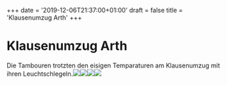 +++
date = '2019-12-06T21:37:00+01:00'
draft = false
title = 'Klausenumzug Arth'
+++

# Klausenumzug Arth

Die Tambouren trotzten den eisigen Temparaturen am Klausenumzug mit ihren Leuchtschlegeln.![](http://tambourenarthgoldau.ch/wp-content/uploads/2019/12/IMG-20191206-WA0005.jpg)![](http://tambourenarthgoldau.ch/wp-content/uploads/2019/12/IMG-20191206-WA0002.jpg)![](http://tambourenarthgoldau.ch/wp-content/uploads/2019/12/IMG_20191206_211223.jpg)![](http://tambourenarthgoldau.ch/wp-content/uploads/2019/12/IMG_20191206_202415.jpg)
